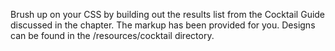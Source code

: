 Brush up on your CSS by building out the results list from the Cocktail Guide discussed in the chapter.  The markup has been provided for you.  Designs can be found in the /resources/cocktail directory.
